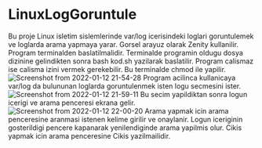 # LinuxLogGoruntule
Bu proje Linux isletim sislemlerinde var/log icerisindeki loglari goruntulemek ve loglarda arama yapmaya yarar. Gorsel arayuz olarak Zenity kullanilir. Program terminalden baslatilmalidir. Terminalde programin oldugu dosya dizinine gelindikten sonra bash kod.sh yazilarak baslatilir. Program calismaz ise calisma izini vermek gerekebilir. Bu terminalde chmod ile yapilir.
![Screenshot from 2022-01-12 21-54-28](https://user-images.githubusercontent.com/56187372/149204149-70c05740-9e78-4c2c-8831-745827224ae7.png)
Program acilinca kullanicaya var/log da bulununan loglarda goruntulenmek isten logu secmesini ister.
![Screenshot from 2022-01-12 21-59-11](https://user-images.githubusercontent.com/56187372/149204493-2f7ac213-f6f6-4201-bbbe-5eadc7286fdb.png)
Bu secim yapildiktan sonra logun icerigi ve arama penceresi ekrana gelir.
![Screenshot from 2022-01-12 22-00-20](https://user-images.githubusercontent.com/56187372/149204688-461ab024-f3fb-4a5c-97f2-c381841f3eee.png)
Arama yapmak icin arama penceresine aranmasi istenen kelime girilir ve onaylanir. Logun iceriginin gosterildigi pencere kapanarak yenilendiginde arama yapilmis olur. Cikis yapmak icin arama penceresine Cikis yazilmailidir.
